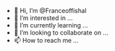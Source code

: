 - 👋 Hi, I’m @Franceoffishal
- 👀 I’m interested in ...
- 🌱 I’m currently learning ...
- 💞️ I’m looking to collaborate on ...
- 📫 How to reach me ...

<!---
Franceoffishal/Franceoffishal is a ✨ special ✨ repository because its `README.md` (this file) appears on your GitHub profile.
You can click the Preview link to take a look at your changes.
--->
